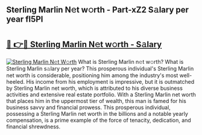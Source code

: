 ## Sterling Marlin N𝚎t w𝚘rth - Part-xZ2 S𝚊lary per year fI5PI

# <h2><a href="http://gc3r4b.nevu.top/?p=Sterling+Marlin">🔗 👉🔴 Sterling Marlin N𝚎t w𝚘rth - S𝚊lary</a></h2>

[![Sterling Marlin N𝚎t W𝚘rth](https://i.imgur.com/Oavwk0R.jpeg)](http://gc3r4b.nevu.top/?p=Sterling+Marlin)
What is Sterling Marlin n𝚎t w𝚘rth? What is Sterling Marlin s𝚊lary per year?
This prosperous individual's Sterling Marlin net worth is considerable, positioning him among the industry's most well-heeled. His income from his employment is impressive, but it is outmatched by Sterling Marlin net worth, which is attributed to his diverse business activities and extensive real estate portfolio. With a Sterling Marlin net worth that places him in the uppermost tier of wealth, this man is famed for his business savvy and financial prowess. This prosperous individual, possessing a Sterling Marlin net worth in the billions and a notable yearly compensation, is a prime example of the force of tenacity, dedication, and financial shrewdness.

